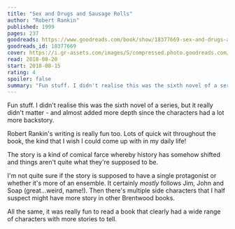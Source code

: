 ```yaml
---
title: "Sex and Drugs and Sausage Rolls"
author: "Robert Rankin"
published: 1999
pages: 237
goodreads: https://www.goodreads.com/book/show/18377669-sex-and-drugs-and-sausage-rolls
goodreads_id: 18377669
cover: https://i.gr-assets.com/images/S/compressed.photo.goodreads.com/books/1377580187l/18377669._SX98_.jpg
read: 2018-08-20
start: 2018-08-15
rating: 4
spoiler: false
summary: "Fun stuff. I didn't realise this was the sixth novel of a series, but it really didn't matter - and almost added more depth since the characters had a lot more backstory."
---
```


Fun stuff. I didn't realise this was the sixth novel of a series, but it really didn't matter - and almost added more depth since the characters had a lot more backstory.  
  
Robert Rankin's writing is really fun too. Lots of quick wit throughout the book, the kind that I wish I could come up with in my daily life!  
  
The story is a kind of comical farce whereby history has somehow shifted and things aren't quite what they're supposed to be.  
  
I'm not quite sure if the story is supposed to have a single protagonist or whether it's more of an ensemble. It certainly _mostly_ follows Jim, John and Soap (great…weird, name!). Then there's multiple side characters that I half suspect might have more story in other Brentwood books.  
  
All the same, it was really fun to read a book that clearly had a wide range of characters with more stories to tell.
